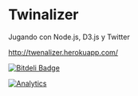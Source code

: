 Twinalizer
==========

Jugando con Node.js, D3.js y Twitter

http://twenalizer.herokuapp.com/

[![Bitdeli Badge](https://d2weczhvl823v0.cloudfront.net/glena/twinalizer/trend.png)](https://bitdeli.com/free "Bitdeli Badge")

[![Analytics](https://ga-beacon.appspot.com/UA-32429094-1/glena/twinalizer)](https://github.com/glena/twinalizer)
